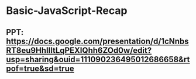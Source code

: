 # Basic-JavaScript-Recap

## PPT:    https://docs.google.com/presentation/d/1cNnbsRT8eu9HhIIltLqPEXIQhh6ZOd0w/edit?usp=sharing&ouid=111090236495012686658&rtpof=true&sd=true
